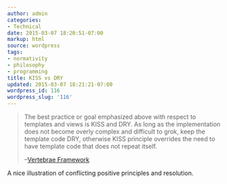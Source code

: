 ```yaml
---
author: admin
categories:
- Technical
date: 2015-03-07 18:20:51-07:00
markup: html
source: wordpress
tags:
- normativity
- philosophy
- programming
title: KISS vs DRY
updated: 2015-03-07 18:21:21-07:00
wordpress_id: 116
wordpress_slug: '116'
---
```

> The best practice or goal emphasized above with respect to templates and views is KISS and DRY. As long as the implementation does not become overly complex and difficult to grok, keep the template code DRY, otherwise KISS principle overrides the need to have template code that does not repeat itself.
> 
> –[Vertebrae Framework](http://pixelhandler.github.io/vertebrae/notes/backbone-dot-js-and-mustache-dot-js-small-views-and-templates/2012/01/09/)

A nice illustration of conflicting positive principles and resolution.
